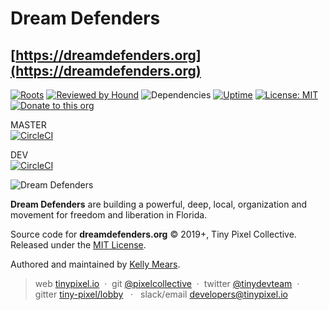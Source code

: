 # Dream Defenders

## [https://dreamdefenders.org](https://dreamdefenders.org)

[![Roots](https://img.shields.io/badge/dynamic/json.svg?url=https://raw.githubusercontent.com/roots/roots-example-project.com/master/site/composer.json?token=R2l0SHViIFRva2VuIEdvZXMgSGVyZQ==&label=wordpress&logo=roots&logoColor=white&query=$.require["roots/wordpress"]&colorB=2b3072&colorA=525ddc)](//roots.io) [![Reviewed by Hound](https://img.shields.io/badge/Reviewed_by-Hound-8E64B0.svg)](https://houndci.com) ![Dependencies](https://david-dm.org/pixelcollective/dreamdefenders.org.svg) [![Uptime](https://img.shields.io/uptimerobot/ratio/m778361973-d7109e13844f8bf72c80db2f.svg)](https://status.tinypixel.io) [![License: MIT](https://img.shields.io/badge/License-MIT-green.svg)](https://opensource.org/licenses/MIT) [![Donate to this org](https://img.shields.io/badge/Donate-Dream_Defenders-blue.svg)](https://dreamdefenders.org/donate)
&nbsp;&nbsp;

MASTER<br/>
[![CircleCI](https://circleci.com/gh/pixelcollective/dreamdefenders.org/tree/master.svg?style=svg)](https://circleci.com/gh/pixelcollective/dreamdefenders.org/tree/master)

DEV<br/>[![CircleCI](https://circleci.com/gh/pixelcollective/dreamdefenders.org/tree/development.svg?style=svg)](https://circleci.com/gh/pixelcollective/dreamdefenders.org/tree/development)

![Dream Defenders](https://d3n8a8pro7vhmx.cloudfront.net/dreamdefenders/sites/2/meta_images/original/Logo_Vector.png?1434635219)

**Dream Defenders** are building a powerful, deep, local, organization and movement for freedom and liberation in Florida.

Source code for **dreamdefenders.org** © 2019+, Tiny Pixel Collective. Released under the [MIT License](http://mit-license.org/).

Authored and maintained by [Kelly Mears](https://github.com/kellymears).

> web [tinypixel.io](https://tinypixel.io) &nbsp;&middot;&nbsp; git [@pixelcollective](https://github.com/pixelcollective) &nbsp;&middot;&nbsp; twitter [@tinydevteam](https://twitter.com/tinydevteam) &nbsp;&middot;&nbsp; gitter [tiny-pixel/lobby](https://gitter.im/Tiny-Pixel/Lobby) &nbsp; &middot;&nbsp;&nbsp; slack/email [developers@tinypixel.io](developers@tinypixel.io)
